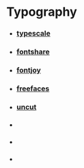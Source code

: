 
# Typography

- ### [typescale](https://typescale.com) 
- ### [fontshare](https://www.fontshare.com/) 
- ### [fontjoy](https://fontjoy.com/) 
- ### [freefaces](https://www.freefaces.gallery/) 
- ### [uncut](https://uncut.wtf/) 
- ### 
- ### 
- ### 